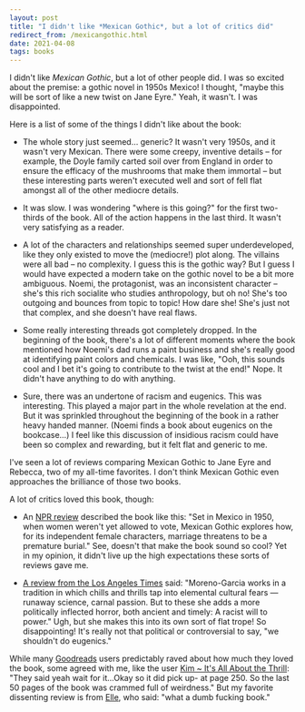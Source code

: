 ```yaml
---
layout: post
title: "I didn't like *Mexican Gothic*, but a lot of critics did"
redirect_from: /mexicangothic.html
date: 2021-04-08
tags: books
---
```


I didn't like *Mexican Gothic*, but a lot of other people did. I was so excited about the premise: a gothic novel in 1950s Mexico! I thought, "maybe this will be sort of like a new twist on Jane Eyre." Yeah, it wasn't. I was disappointed.

Here is a list of some of the things I didn't like about the book:

* The whole story just seemed… generic? It wasn't very 1950s, and it wasn't very Mexican. There were some creepy, inventive details – for example, the Doyle family carted soil over from England in order to ensure the efficacy of the mushrooms that make them immortal – but these interesting parts weren't executed well and sort of fell flat amongst all of the other mediocre details.

* It was slow. I was wondering "where is this going?" for the first two-thirds of the book. All of the action happens in the last third. It wasn't very satisfying as a reader.

* A lot of the characters and relationships seemed super underdeveloped, like they only existed to move the (mediocre!) plot along. The villains were all bad – no complexity. I guess this is the gothic way? But I guess I would have expected a modern take on the gothic novel to be a bit more ambiguous. Noemi, the protagonist, was an inconsistent character – she's this rich socialite who studies anthropology, but oh no! She's too outgoing and bounces from topic to topic! How dare she! She's just not that complex, and she doesn't have real flaws.

* Some really interesting threads got completely dropped. In the beginning of the book, there's a lot of different moments where the book mentioned how Noemi's dad runs a paint business and she's really good at identifying paint colors and chemicals. I was like, "Ooh, this sounds cool and I bet it's going to contribute to the twist at the end!" Nope. It didn't have anything to do with anything.

* Sure, there was an undertone of racism and eugenics. This was interesting. This played a major part in the whole revelation at the end. But it was sprinkled throughout the beginning of the book in a rather heavy handed manner. (Noemi finds a book about eugenics on the bookcase…) I feel like this discussion of insidious racism could have been so complex and rewarding, but it felt flat and generic to me.

I've seen a lot of reviews comparing Mexican Gothic to Jane Eyre and Rebecca, two of my all-time favorites. I don't think Mexican Gothic even approaches the brilliance of those two books.

A lot of critics loved this book, though:

* An [NPR review](https://www.npr.org/2020/07/09/889365673/jane-eyre-meets-dracula-in-this-sharp-inventive-mexican-gothic-tale) described the book like this: "Set in Mexico in 1950, when women weren't yet allowed to vote, Mexican Gothic explores how, for its independent female characters, marriage threatens to be a premature burial." See, doesn't that make the book sound so cool? Yet in my opinion, it didn't live up the high expectations these sorts of reviews gave me.

* [A review from the Los Angeles Times](https://www.latimes.com/entertainment-arts/books/story/2020-06-26/mexican-gothic-sylvia-moreno-garcia-review) said: "Moreno-Garcia works in a tradition in which chills and thrills tap into elemental cultural fears — runaway science, carnal passion. But to these she adds a more politically inflected horror, both ancient and timely: A racist will to power." Ugh, but she makes this into its own sort of flat trope! So disappointing! It's really not that political or controversial to say, "we shouldn't do eugenics."

While many [Goodreads](https://www.goodreads.com/book/show/53152636-mexican-gothic) users predictably raved about how much they loved the book, some agreed with me, like the user [Kim ~ It's All About the Thrill](https://www.goodreads.com/user/show/72904050-kim-it-s-all-about-the-thrill): "They said yeah wait for it...Okay so it did pick up- at page 250. So the last 50 pages of the book was crammed full of weirdness." But my favorite dissenting review is from [Elle](https://www.goodreads.com/user/show/9703774-elle), who said: "what a dumb fucking book."

<script data-goatcounter="https://dlog.goatcounter.com/count"
        async src="//gc.zgo.at/count.js"></script>